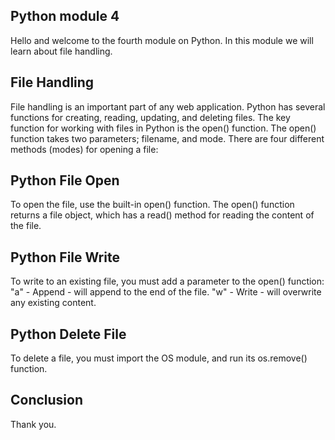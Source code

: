 ## Python module 4
Hello and welcome to the fourth module on Python.
In this module we will learn about file handling.

## File Handling
File handling is an important part of any web application.
Python has several functions for creating, reading, updating, and deleting files.
The key function for working with files in Python is the open() function.
The open() function takes two parameters; filename, and mode.
There are four different methods (modes) for opening a file:
  
## Python File Open
To open the file, use the built-in open() function.
The open() function returns a file object, which has a read() method for reading the content of the file. 

## Python File Write
To write to an existing file, you must add a parameter to the open() function:
"a" - Append - will append to the end of the file.
"w" - Write - will overwrite any existing content.

## Python Delete File
To delete a file, you must import the OS module, and run its os.remove() function.

## Conclusion
Thank you.